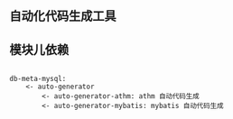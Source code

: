 ## 自动化代码生成工具

## 模块儿依赖

```

db-meta-mysql:
    <- auto-generator
        <- auto-generator-athm: athm 自动代码生成
        <- auto-generator-mybatis: mybatis 自动代码生成
```